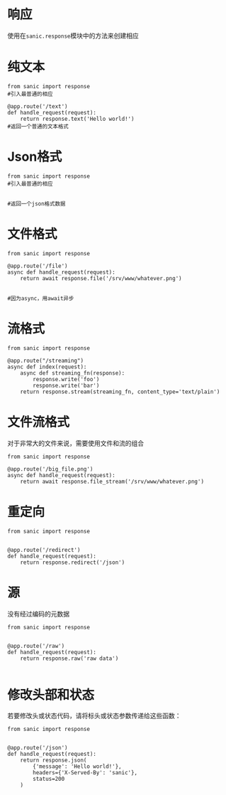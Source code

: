 响应
==
使用在`sanic.response`模块中的方法来创建相应

纯文本
==
```
from sanic import response
#引入最普通的相应

@app.route('/text')
def handle_request(request):
    return response.text('Hello world!')
#返回一个普通的文本格式
```
Json格式
==
```
from sanic import response
#引入最普通的相应


#返回一个json格式数据
```
文件格式
==
```
from sanic import response

@app.route('/file')
async def handle_request(request):
    return await response.file('/srv/www/whatever.png')


#因为async，用await异步
```
流格式
==
```
from sanic import response

@app.route("/streaming")
async def index(request):
    async def streaming_fn(response):
        response.write('foo')
        response.write('bar')
    return response.stream(streaming_fn, content_type='text/plain')

```
文件流格式
==
对于非常大的文件来说，需要使用文件和流的组合
```
from sanic import response

@app.route('/big_file.png')
async def handle_request(request):
    return await response.file_stream('/srv/www/whatever.png')

```
重定向
==
```
from sanic import response


@app.route('/redirect')
def handle_request(request):
    return response.redirect('/json')
```
源
==
没有经过编码的元数据
```
from sanic import response


@app.route('/raw')
def handle_request(request):
    return response.raw('raw data')


```
修改头部和状态
==

若要修改头或状态代码，请将标头或状态参数传递给这些函数：
```
from sanic import response


@app.route('/json')
def handle_request(request):
    return response.json(
        {'message': 'Hello world!'},
        headers={'X-Served-By': 'sanic'},
        status=200
    )
```
